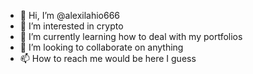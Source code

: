 - 👋 Hi, I’m @alexilahio666
- 👀 I’m interested in crypto
- 🌱 I’m currently learning how to deal with my portfolios
- 💞️ I’m looking to collaborate on anything
- 📫 How to reach me would be here I guess
<!---
alexilahio666/alexilahio666 is a ✨ special ✨ repository because its `README.md` (this file) appears on your GitHub profile.
You can click the Preview link to take a look at your changes.
--->

